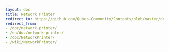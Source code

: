 ```yaml
---
layout: doc
title: Network Printer
redirect_to: https://github.com/Qubes-Community/Contents/blob/master/docs/configuration/network-printer.md
redirect_from:
- /doc/network-printer/
- /en/doc/network-printer/
- /doc/NetworkPrinter/
- /wiki/NetworkPrinter/
---
```


